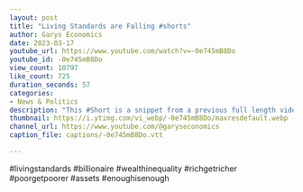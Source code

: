 ```yaml
---
layout: post
title: "Living Standards are Falling #shorts"
author: Garys Economics
date: 2023-03-17
youtube_url: https://www.youtube.com/watch?v=-0e745mB8Do
youtube_id: -0e745mB8Do
view_count: 10797
like_count: 725
duration_seconds: 57
categories:
- News & Politics
description: "This #Short is a snippet from a previous full length video \"Flows of Wealth and How People Get Rich\"\" https://youtu.be/KdOU-KfIuQU"
thumbnail: https://i.ytimg.com/vi_webp/-0e745mB8Do/maxresdefault.webp
channel_url: https://www.youtube.com/@garyseconomics
caption_file: captions/-0e745mB8Do.vtt

---
```


#livingstandards #billionaire #wealthinequality #richgetricher #poorgetpoorer #assets #enoughisenough
